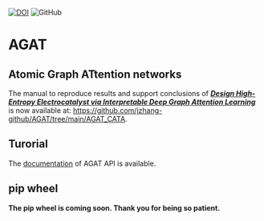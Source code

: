[![DOI](https://zenodo.org/badge/545430295.svg)](https://zenodo.org/badge/latestdoi/545430295) ![GitHub](https://img.shields.io/github/license/jzhang-github/AGAT)

# AGAT
## Atomic Graph ATtention networks

The manual to reproduce  results and support conclusions of [***Design High-Entropy Electrocatalyst via Interpretable Deep Graph Attention Learning***](https://doi.org/10.1016/j.joule.2023.06.003) is now available at: https://github.com/jzhang-github/AGAT/tree/main/AGAT_CATA.

## Turorial
The [documentation](https://jzhang-github.github.io/AGAT/) of AGAT API is available.

## pip wheel
**The pip wheel is coming soon. Thank you for being so patient.**

